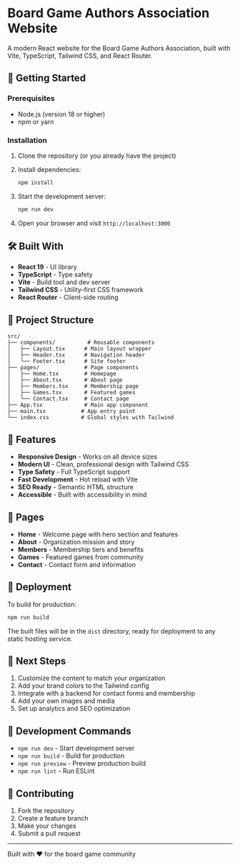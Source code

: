 # Board Game Authors Association Website

A modern React website for the Board Game Authors Association, built with Vite, TypeScript, Tailwind CSS, and React Router.

## 🚀 Getting Started

### Prerequisites

- Node.js (version 18 or higher)
- npm or yarn

### Installation

1. Clone the repository (or you already have the project)
2. Install dependencies:
   ```bash
   npm install
   ```

3. Start the development server:
   ```bash
   npm run dev
   ```

4. Open your browser and visit `http://localhost:3000`

## 🛠️ Built With

- **React 19** - UI library
- **TypeScript** - Type safety
- **Vite** - Build tool and dev server
- **Tailwind CSS** - Utility-first CSS framework
- **React Router** - Client-side routing

## 📁 Project Structure

```
src/
├── components/          # Reusable components
│   ├── Layout.tsx      # Main layout wrapper
│   ├── Header.tsx      # Navigation header
│   └── Footer.tsx      # Site footer
├── pages/              # Page components
│   ├── Home.tsx        # Homepage
│   ├── About.tsx       # About page
│   ├── Members.tsx     # Membership page
│   ├── Games.tsx       # Featured games
│   └── Contact.tsx     # Contact page
├── App.tsx             # Main app component
├── main.tsx           # App entry point
└── index.css          # Global styles with Tailwind
```

## 🎨 Features

- **Responsive Design** - Works on all device sizes
- **Modern UI** - Clean, professional design with Tailwind CSS
- **Type Safety** - Full TypeScript support
- **Fast Development** - Hot reload with Vite
- **SEO Ready** - Semantic HTML structure
- **Accessible** - Built with accessibility in mind

## 📱 Pages

- **Home** - Welcome page with hero section and features
- **About** - Organization mission and story
- **Members** - Membership tiers and benefits
- **Games** - Featured games from community
- **Contact** - Contact form and information

## 🚀 Deployment

To build for production:

```bash
npm run build
```

The built files will be in the `dist` directory, ready for deployment to any static hosting service.

## 🎯 Next Steps

1. Customize the content to match your organization
2. Add your brand colors to the Tailwind config
3. Integrate with a backend for contact forms and membership
4. Add your own images and media
5. Set up analytics and SEO optimization

## 📝 Development Commands

- `npm run dev` - Start development server
- `npm run build` - Build for production
- `npm run preview` - Preview production build
- `npm run lint` - Run ESLint

## 🤝 Contributing

1. Fork the repository
2. Create a feature branch
3. Make your changes
4. Submit a pull request

---

Built with ❤️ for the board game community